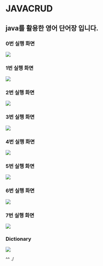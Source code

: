 # JAVACRUD
## java를 활용한 영어 단어장 입니다.

### 0번 실행 화면
<img src="./screenshot/0.png">

### 1번 실행 화면
<img src="./screenshot/1.png">

### 2번 실행 화면
<img src="./screenshot/2.png">

### 3번 실행 화면
<img src="./screenshot/3.png">

### 4번 실행 화면
<img src="./screenshot/4.png">

### 5번 실행 화면
<img src="./screenshot/5.png">

### 6번 실행 화면
<img src="./screenshot/6.png">

### 7번 실행 화면
<img src="./screenshot/7.png">

### Dictionary
<img src="./screenshot/99.png">

^^ ./
